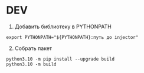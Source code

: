# DEV

1. Добавить библиотеку в PYTHONPATH
```
export PYTHONPATH="${PYTHONPATH}:путь до injector"
```

2. Собрать пакет 
```
python3.10 -m pip install --upgrade build
python3.10 -m build
```
